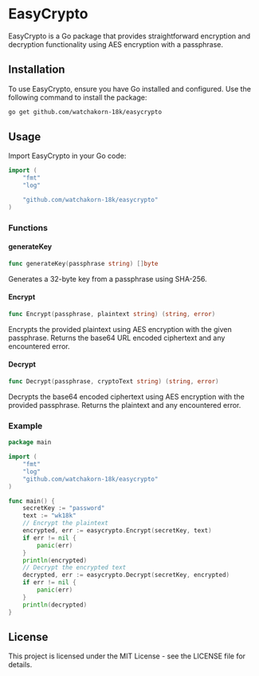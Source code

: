 # EasyCrypto

EasyCrypto is a Go package that provides straightforward encryption and decryption functionality using AES encryption with a passphrase.

## Installation

To use EasyCrypto, ensure you have Go installed and configured. Use the following command to install the package:

```sh
go get github.com/watchakorn-18k/easycrypto
```

## Usage

Import EasyCrypto in your Go code:

```go
import (
	"fmt"
	"log"

	"github.com/watchakorn-18k/easycrypto"
)
```

### Functions

#### generateKey

```go
func generateKey(passphrase string) []byte
```

Generates a 32-byte key from a passphrase using SHA-256.

#### Encrypt

```go
func Encrypt(passphrase, plaintext string) (string, error)
```

Encrypts the provided plaintext using AES encryption with the given passphrase. Returns the base64 URL encoded ciphertext and any encountered error.

#### Decrypt

```go
func Decrypt(passphrase, cryptoText string) (string, error)
```

Decrypts the base64 encoded ciphertext using AES encryption with the provided passphrase. Returns the plaintext and any encountered error.

### Example

```go
package main

import (
	"fmt"
	"log"
	"github.com/watchakorn-18k/easycrypto"
)

func main() {
	secretKey := "password"
	text := "wk18k"
	// Encrypt the plaintext
	encrypted, err := easycrypto.Encrypt(secretKey, text)
	if err != nil {
		panic(err)
	}
	println(encrypted)
	// Decrypt the encrypted text
	decrypted, err := easycrypto.Decrypt(secretKey, encrypted)
	if err != nil {
		panic(err)
	}
	println(decrypted)
}
```

## License

This project is licensed under the MIT License - see the LICENSE file for details.
